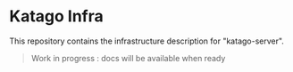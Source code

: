 # Katago Infra

This repository contains the infrastructure description for "katago-server".

> Work in progress : docs will be available when ready